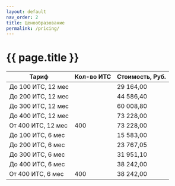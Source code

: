 ```yaml
---
layout: default
nav_order: 2
title: Ценообразование
permalink: /pricing/
---
```


# {{ page.title }}


| Тариф                  | Кол-во ИТС | Стоимость, Руб.  |
|------------------------|------------|------------------|
| До 100 ИТС, 12 мес     |            | 29 164,00        |
| До 200 ИТС, 12 мес     |            | 44 586,40        |
| До 300 ИТС, 12 мес     |            | 60 008,80        |
| До 400 ИТС, 12 мес     |            | 73 228,00        |
| От 400 ИТС, 12 мес     | 400        | 73 228,00        |
| До 100 ИТС, 6 мес      |            | 15 583,00        |
| До 200 ИТС, 6 мес      |            | 23 767,05        |
| До 300 ИТС, 6 мес      |            | 31 951,10        |
| До 400 ИТС, 6 мес      |            | 38 242,00        |
| От 400 ИТС, 6 мес      | 400        | 38 242,00        |

